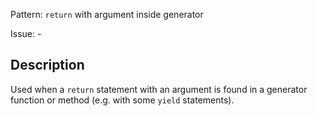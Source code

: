 Pattern: `return` with argument inside generator

Issue: -

## Description

Used when a `return` statement with an argument is found in a generator function or method (e.g. with some `yield` statements).

